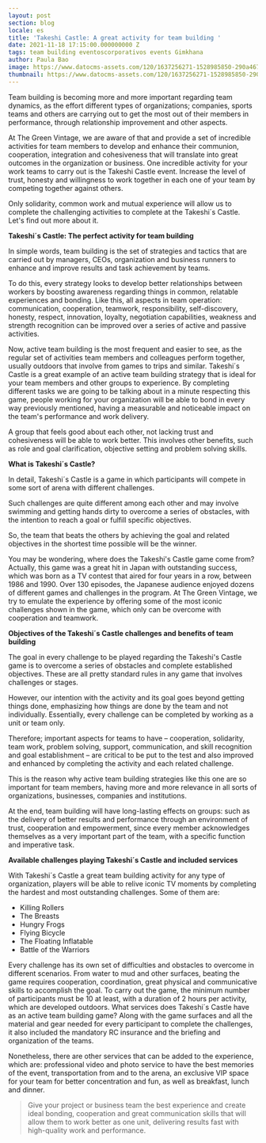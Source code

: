 ```yaml
---
layout: post
section: blog
locale: es
title: 'Takeshi Castle: A great activity for team building '
date: 2021-11-18 17:15:00.000000000 Z
tags: team building eventoscorporativos events Gimkhana
author: Paula Bao
image: https://www.datocms-assets.com/120/1637256271-1528985850-290a4678.jpg?w=1024&fm=jpg
thumbnail: https://www.datocms-assets.com/120/1637256271-1528985850-290a4678.jpg?w=105&fm=jpg
---
```


Team building is becoming more and more important regarding team dynamics, as the effort different types of organizations; companies, sports teams and others are carrying out to get the most out of their members in performance, through relationship improvement and other aspects. 

At The Green Vintage, we are aware of that and provide a set of incredible activities for team members to develop and enhance their communion, cooperation, integration and cohesiveness that will translate into great outcomes in the organization or business. One incredible activity for your work teams to carry out is the Takeshi Castle event. 
Increase the level of trust, honesty and willingness to work together in each one of your team by competing together against others. 

Only solidarity, common work and mutual experience will allow us to complete the challenging activities to complete at the Takeshi´s Castle. Let's find out more about it.




**Takeshi´s Castle: The perfect activity for team building** 

In simple words, team building is the set of strategies and tactics that are carried out by managers, CEOs, organization and business runners to enhance and improve results and task achievement by teams. 

To do this, every strategy looks to develop better relationships between workers by boosting awareness regarding things in common, relatable experiences and bonding. 
Like this, all aspects in team operation: communication, cooperation, teamwork, responsibility, self-discovery, honesty, respect, innovation, loyalty, negotiation capabilities, weakness and strength recognition can be improved over a series of active and passive activities. 

Now, active team building is the most frequent and easier to see, as the regular set of activities team members and colleagues perform together, usually outdoors that involve from games to trips and similar. 
Takeshi´s Castle is a great example of an active team building strategy that is ideal for your team members and other groups to experience. 
By completing different tasks we are going to be talking about in a minute respecting this game, people working for your organization will be able to bond in every way previously mentioned, having a measurable and noticeable impact on the team's performance and work delivery. 

A group that feels good about each other, not lacking trust and cohesiveness will be able to work better. This involves other benefits, such as role and goal clarification, objective setting and problem solving skills. 



**What is Takeshi´s Castle?**

In detail, Takeshi´s Castle is a game in which participants will compete in some sort of arena with different challenges. 

Such challenges are quite different among each other and may involve swimming and getting hands dirty to overcome a series of obstacles, with the intention to reach a goal or fulfill specific objectives.

So, the team that beats the others by achieving the goal and related objectives in the shortest time possible will be the winner. 

You may be wondering, where does the Takeshi's Castle game come from? Actually, this game was a great hit in Japan with outstanding success, which was born as a TV contest that aired for four years in a row, between 1986 and 1990. 
Over 130 episodes, the Japanese audience enjoyed dozens of different games and challenges in the program. At The Green Vintage, we try to emulate the experience by offering some of the most iconic challenges shown in the game, which only can be overcome with cooperation and teamwork. 




**Objectives of the Takeshi´s Castle challenges and benefits of team building**

The goal in every challenge to be played regarding the Takeshi's Castle game is to overcome a series of obstacles and complete established objectives. These are all pretty standard rules in any game that involves challenges  or stages. 

However, our intention with the activity and its goal goes beyond getting things done, emphasizing how things are done by the team and not individually. Essentially, every challenge can be completed by working as a unit or team only. 

Therefore; important aspects for teams to have – cooperation, solidarity, team work, problem solving, support, communication, and skill recognition and goal establishment – are critical to be put to the test and also improved and enhanced by completing the activity and each related challenge. 

This is the reason why active team building strategies like this one are so important for team members, having more and more relevance in all sorts of organizations, businesses, companies and institutions. 

At the end, team building will have long-lasting effects on groups: such as the delivery of better results and performance through an environment of trust, cooperation and empowerment, since every member acknowledges themselves as a very important part of the team, with a specific function and imperative task. 




**Available challenges playing Takeshi´s Castle and included services**

With Takeshi´s Castle a great team building activity for any type of organization, players will be able to relive iconic TV moments by completing the hardest and most outstanding challenges. Some of them are: 

* Killing Rollers 
* The Breasts 
* Hungry Frogs 
* Flying Bicycle 
* The Floating Inflatable 
* Battle of the Warriors 


Every challenge has its own set of difficulties and obstacles to overcome in different scenarios. From water to mud and other surfaces, beating the game requires cooperation, coordination, great physical and communicative skills to accomplish the goal. 
To carry out the game, the minimum number of participants must be 10 at least, with a duration of 2 hours per activity, which are developed outdoors. 
What services does Takeshi´s Castle have as an active team building game? Along with the game surfaces and all the material and gear needed for every participant to complete the challenges, it also included the mandatory RC insurance and the briefing and organization of the teams. 

Nonetheless, there are other services that can be added to the experience, which are: professional video and photo service to have the best memories of the event, transportation from and to the arena, an exclusive VIP space for your team for better concentration and fun, as well as breakfast, lunch and dinner. 



> Give your project or business team the best experience and create ideal bonding, cooperation and great communication skills that will allow them to work better as one unit, delivering results fast with high-quality work and performance. 

